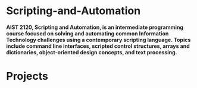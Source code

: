 # Scripting-and-Automation

<b>AIST 2120, Scripting and Automation, is an intermediate programming course focused on solving and automating common Information Technology challenges using a contemporary scripting language. Topics include command line interfaces, scripted control structures, arrays and dictionaries, object-oriented design concepts, and text processing.</b>

# Projects

